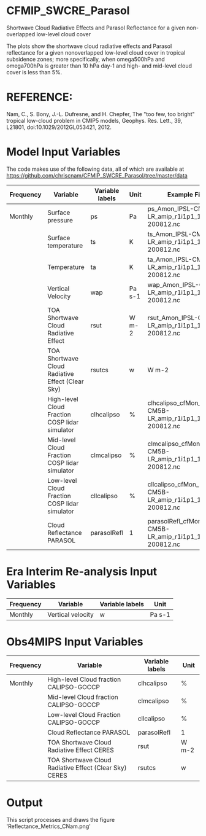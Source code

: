 # CFMIP_SWCRE_Parasol
Shortwave Cloud Radiative Effects and Parasol Reflectance for a given non-overlapped low-level cloud cover

The plots show the shortwave cloud radiative effects and Parasol reflectance for a given nonoverlapped
low-level cloud cover in tropical subsidence zones; more specifically, when omega500hPa and
omega700hPa is greater than 10 hPa day-1 and high- and mid-level cloud cover is less than 5%.

# REFERENCE:
Nam, C., S. Bony, J.-L. Dufresne, and H. Chepfer, The "too few, too bright" tropical low-cloud problem in CMIP5 models, Geophys. Res. Lett., 39, L21801, doi:10.1029/2012GL053421, 2012.

# Model Input Variables
The code makes use of the following data, all of which are available at https://github.com/chriscnam/CFMIP_SWCRE_Parasol/tree/master/data

| Frequency |	Variable |	Variable labels |	Unit |	Example File |
| ------------- | ------------- | ------------- | ------------- | ------------- |
| Monthly | Surface pressure | ps | Pa | ps_Amon_IPSL-CM5B-LR_amip_r1i1p1_197901-200812.nc
| | Surface temperature | ts | K | ts_Amon_IPSL-CM5B-LR_amip_r1i1p1_197901-200812.nc
| | Temperature | ta | K | ta_Amon_IPSL-CM5B-LR_amip_r1i1p1_197901-200812.nc
| | Vertical Velocity | wap | Pa s-1 | wap_Amon_IPSL-CM5B-LR_amip_r1i1p1_197901-200812.nc
| | TOA Shortwave Cloud Radiative Effect | rsut |W m-2 | rsut_Amon_IPSL-CM5B-LR_amip_r1i1p1_197901-200812.nc
| | TOA Shortwave Cloud Radiative Effect (Clear Sky) | rsutcs | w | W m-2 | rsutcs_Amon_IPSL-CM5B-LR_amip_r1i1p1_197901-200812.nc
| | High-level Cloud Fraction COSP lidar simulator | clhcalipso | % | clhcalipso_cfMon_IPSL-CM5B-LR_amip_r1i1p1_197901-200812.nc
| | Mid-level Cloud Fraction COSP lidar simulator | clmcalipso | % | clmcalipso_cfMon_IPSL-CM5B-LR_amip_r1i1p1_197901-200812.nc
| | Low-level Cloud Fraction COSP lidar simulator | cllcalipso | % | cllcalipso_cfMon_IPSL-CM5B-LR_amip_r1i1p1_197901-200812.nc
| | Cloud Reflectance PARASOL | parasolRefl | 1 | parasolRefl_cfMon_IPSL-CM5B-LR_amip_r1i1p1_197901-200812.nc

# Era Interim Re-analysis Input Variables
| Frequency |	Variable |	Variable labels |	Unit |	
| ------------- | ------------- | ------------- | ------------- | 
| Monthly | Vertical velocity | w | Pa s-1 |

# Obs4MIPS Input Variables
| Frequency |	Variable |	Variable labels |	Unit |	
| ------------- | ------------- | ------------- | ------------- | 
| Monthly | High-level Cloud fraction CALIPSO-GOCCP |	clhcalipso |	% 	|
| | Mid-level Cloud fraction CALIPSO-GOCCP | clmcalipso |	% 	|
| |	Low-level Cloud Fraction CALIPSO-GOCCP |	cllcalipso |	% |
| | Cloud Reflectance PARASOL | parasolRefl | 1 | 
| | TOA Shortwave Cloud Radiative Effect CERES | rsut |W m-2 |
| | TOA Shortwave Cloud Radiative Effect (Clear Sky) CERES | rsutcs | w | W m-2 |
 
# Output
This script processes and draws the figure 'Reflectance_Metrics_CNam.png'
